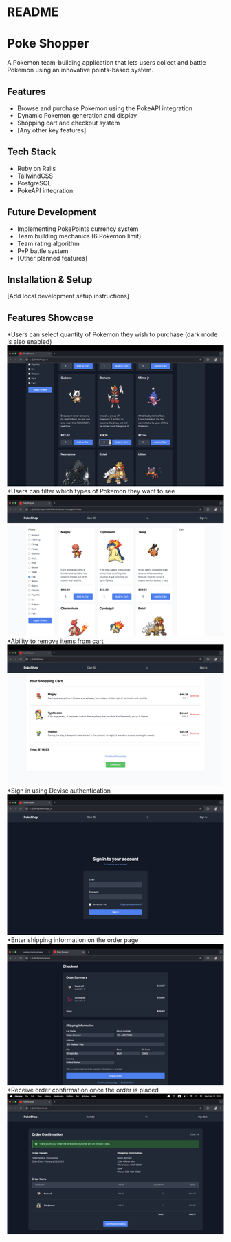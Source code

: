 # README

# Poke Shopper

A Pokemon team-building application that lets users collect and battle Pokemon using an innovative points-based system.

## Features
- Browse and purchase Pokemon using the PokeAPI integration
- Dynamic Pokemon generation and display
- Shopping cart and checkout system
- [Any other key features]

## Tech Stack
- Ruby on Rails
- TailwindCSS 
- PostgreSQL
- PokeAPI integration

## Future Development
- Implementing PokePoints currency system
- Team building mechanics (6 Pokemon limit)
- Team rating algorithm
- PvP battle system
- [Other planned features]

## Installation & Setup
[Add local development setup instructions]

## Features Showcase

*Users can select quantity of Pokemon they wish to purchase (dark mode is also enabled)
![Quantity](screenshots/quantity.png)
*Users can filter which types of Pokemon they want to see
![Filter](screenshots/filter.png)
*Ability to remove items from cart
![Pokecart](screenshots/pokecart.png)
*Sign in using Devise authentication
![Signin](screenshots/signin.png)
*Enter shipping information on the order page
![Shipit](screenshots/shipping.png)
*Receive order confirmation once the order is placed
![ConfirmOrder](screenshots/order.png)